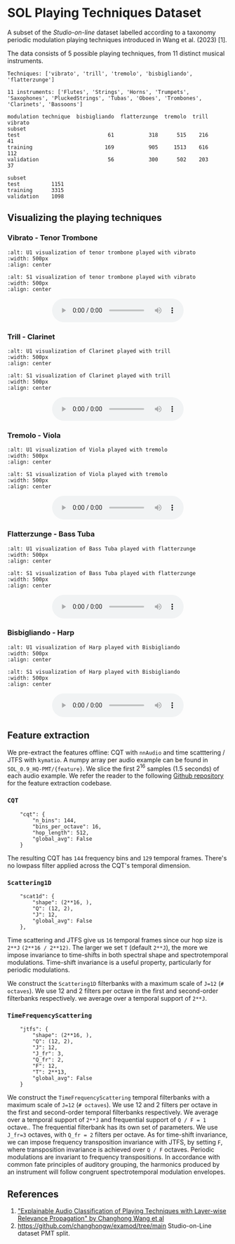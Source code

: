 SOL Playing Techniques Dataset
==========================
A subset of the _Studio-on-line_ dataset labelled according to a taxonomy periodic modulation playing techniques introduced in Wang et al. (2023) [1].


The data consists of 5 possible playing techniques, from 11 distinct musical instruments.

```
Techniques: ['vibrato', 'trill', 'tremolo', 'bisbigliando', 'flatterzunge']

11 instruments: ['Flutes', 'Strings', 'Horns', 'Trumpets', 'Saxophones', 'PluckedStrings', 'Tubas', 'Oboes', 'Trombones', 'Clarinets', 'Bassoons']

modulation technique  bisbigliando  flatterzunge  tremolo  trill  vibrato
subset                                                                   
test                            61           318      515    216       41
training                       169           905     1513    616      112
validation                      56           300      502    203       37

subset
test          1151
training      3315
validation    1098
```

Visualizing the playing techniques
----------------------------------

### Vibrato - Tenor Trombone
<!-- !audio[ title ]( /assets/audio/mir/tenor-tbn-vibrato.wav ){ size=10 duration=10 cycle=forever } -->

```{image} /assets/figures/mir/u1-tbn-vibrato.png
:alt: U1 visualization of tenor trombone played with vibrato
:width: 500px
:align: center
```

```{image} /assets/figures/mir/s1-tbn-vibrato.png
:alt: S1 visualization of tenor trombone played with vibrato
:width: 500px
:align: center
```
<div style="display: grid">
    <audio controls style="justify-self: center">
        <source src="/assets/audio/mir/tenor-tbn-vibrato.wav" type="audio/wav">
    </audio> 
</div>

### Trill - Clarinet
```{image} /assets/figures/mir/u1-clarinet-trill.png
:alt: U1 visualization of Clarinet played with trill
:width: 500px
:align: center
```

```{image} /assets/figures/mir/s1-clarinet-trill.png
:alt: S1 visualization of Clarinet played with trill
:width: 500px
:align: center
```
<div style="display: grid">
    <audio controls style="justify-self: center">
        <source src="/assets/audio/mir/clarinet-bb-trill.wav" type="audio/wav">
    </audio> 
</div>

### Tremolo - Viola
```{image} /assets/figures/mir/u1-viola-tremolo.png
:alt: U1 visualization of Viola played with tremolo
:width: 500px
:align: center
```

```{image} /assets/figures/mir/s1-viola-tremolo.png
:alt: S1 visualization of Viola played with tremolo
:width: 500px
:align: center
```
<div style="display: grid">
    <audio controls style="justify-self: center">
        <source src="/assets/audio/mir/viola-tremolo.wav" type="audio/wav">
    </audio> 
</div>

### Flatterzunge - Bass Tuba
```{image} /assets/figures/mir/u1-tuba-flatterzunge.png
:alt: U1 visualization of Bass Tuba played with flatterzunge
:width: 500px
:align: center
```

```{image} /assets/figures/mir/s1-viola-tremolo.png
:alt: S1 visualization of Bass Tuba played with flatterzunge
:width: 500px
:align: center
```
<div style="display: grid">
    <audio controls style="justify-self: center">
        <source src="/assets/audio/mir/bass-tuba-flatterzunge.wav" type="audio/wav">
    </audio> 
</div>


### Bisbigliando - Harp
```{image} /assets/figures/mir/u1-harp-bisbigliando.png
:alt: U1 visualization of Harp played with Bisbigliando
:width: 500px
:align: center
```

```{image} /assets/figures/mir/s1-harp-bisbig.png
:alt: S1 visualization of Harp played with Bisbigliando
:width: 500px
:align: center
```
<div style="display: grid">
    <audio controls style="justify-self: center">
        <source src="/assets/audio/mir/harp-bisbigliando.wav" type="audio/wav">
    </audio> 
</div>

Feature extraction
------------------
We pre-extract the features offline: CQT with `nnAudio` and time scatttering / JTFS with `kymatio`.
A numpy array per audio example can be found in `SOL_0.9_HQ-PMT/{feature}`.
We slice the first $2^{16}$ samples (1.5 seconds) of each audio example.
We refer the reader to the following [Github repository](https://github.com/cyrusvahidi/ismir23-kymatio-tools/blob/main/s1dt/data.py) for the feature extraction codebase. 

### `CQT`
```
    "cqt": {
        "n_bins": 144,
        "bins_per_octave": 16,
        "hop_length": 512,
        "global_avg": False
    }
```
The resulting CQT has `144` frequency bins and `129` temporal frames. There's no lowpass filter applied across the CQT's temporal dimension.

### `Scattering1D`
```
    "scat1d": {
        "shape": (2**16, ),
        "Q": (12, 2),
        "J": 12,
        "global_avg": False
    },
```
Time scattering and JTFS give us `16` temporal frames since our hop size is `2**J` `(2**16 / 2**12)`. The larger we set `T` (default `2**J`), the more we impose invariance to time-shifts in both spectral shape and spectrotemporal modulations.
Time-shift invariance is a useful property, particularly for periodic modulations.

We construct the `Scattering1D` filterbanks with a maximum scale of `J=12` (`# octaves`). 
We use 12 and 2 filters per octave in the first and second-order filterbanks respectively.
we average over a temporal support of `2**J`.


### `TimeFrequencyScattering`
```
    "jtfs": {
        "shape": (2**16, ),
        "Q": (12, 2),
        "J": 12,
        "J_fr": 3,
        "Q_fr": 2,
        "F": 12,
        "T": 2**13,
        "global_avg": False
    }
```
We construct the `TimeFrequencyScattering` temporal filterbanks with a maximum scale of `J=12` (`# octaves`). 
We use 12 and 2 filters per octave in the first and second-order temporal filterbanks respectively.
We average over a temporal support of `2**J` and frequential support of `Q / F = 1` octave..
The frequential filterbank has its own set of parameters. 
We use `J_fr=3` octaves, with `Q_fr = 2` filters per octave.
As for time-shift invariance, we can impose frequency transposition invariance with JTFS, by setting `F`, where transposition invariance is achieved over `Q / F` octaves.
Periodic modulations are invariant to frequency transpositions. In accordance with common fate principles of auditory grouping, the harmonics produced by an instrument will follow congruent spectrotemporal modulation envelopes.

References
----------

1. ["Explainable Audio Classification of Playing Techniques with Layer-wise Relevance Propagation" by Changhong Wang et al](https://hal.science/hal-04029145/)
2. https://github.com/changhongw/examod/tree/main Studio-on-Line dataset PMT split.